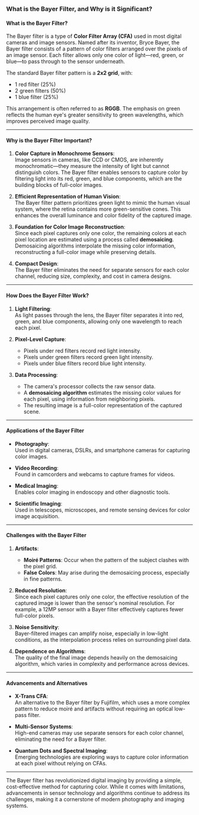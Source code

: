 ### What is the Bayer Filter, and Why is it Significant?

#### **What is the Bayer Filter?**  
The Bayer filter is a type of **Color Filter Array (CFA)** used in most digital cameras and image sensors. Named after its inventor, Bryce Bayer, the Bayer filter consists of a pattern of color filters arranged over the pixels of an image sensor. Each filter allows only one color of light—red, green, or blue—to pass through to the sensor underneath.  

The standard Bayer filter pattern is a **2x2 grid**, with:  
- 1 red filter (25%)  
- 2 green filters (50%)  
- 1 blue filter (25%)  

This arrangement is often referred to as **RGGB**. The emphasis on green reflects the human eye's greater sensitivity to green wavelengths, which improves perceived image quality.

---

#### **Why is the Bayer Filter Important?**

1. **Color Capture in Monochrome Sensors**:  
   Image sensors in cameras, like CCD or CMOS, are inherently monochromatic—they measure the intensity of light but cannot distinguish colors. The Bayer filter enables sensors to capture color by filtering light into its red, green, and blue components, which are the building blocks of full-color images.

2. **Efficient Representation of Human Vision**:  
   The Bayer filter pattern prioritizes green light to mimic the human visual system, where the retina contains more green-sensitive cones. This enhances the overall luminance and color fidelity of the captured image.

3. **Foundation for Color Image Reconstruction**:  
   Since each pixel captures only one color, the remaining colors at each pixel location are estimated using a process called **demosaicing**. Demosaicing algorithms interpolate the missing color information, reconstructing a full-color image while preserving details.

4. **Compact Design**:  
   The Bayer filter eliminates the need for separate sensors for each color channel, reducing size, complexity, and cost in camera designs.

---

#### **How Does the Bayer Filter Work?**

1. **Light Filtering**:  
   As light passes through the lens, the Bayer filter separates it into red, green, and blue components, allowing only one wavelength to reach each pixel.  
   
2. **Pixel-Level Capture**:  
   - Pixels under red filters record red light intensity.  
   - Pixels under green filters record green light intensity.  
   - Pixels under blue filters record blue light intensity.  

3. **Data Processing**:  
   - The camera's processor collects the raw sensor data.
   - A **demosaicing algorithm** estimates the missing color values for each pixel, using information from neighboring pixels.
   - The resulting image is a full-color representation of the captured scene.

---

#### **Applications of the Bayer Filter**

- **Photography**:  
  Used in digital cameras, DSLRs, and smartphone cameras for capturing color images.
  
- **Video Recording**:  
  Found in camcorders and webcams to capture frames for videos.

- **Medical Imaging**:  
  Enables color imaging in endoscopy and other diagnostic tools.

- **Scientific Imaging**:  
  Used in telescopes, microscopes, and remote sensing devices for color image acquisition.

---

#### **Challenges with the Bayer Filter**

1. **Artifacts**:  
   - **Moiré Patterns**: Occur when the pattern of the subject clashes with the pixel grid.  
   - **False Colors**: May arise during the demosaicing process, especially in fine patterns.  

2. **Reduced Resolution**:  
   Since each pixel captures only one color, the effective resolution of the captured image is lower than the sensor's nominal resolution. For example, a 12MP sensor with a Bayer filter effectively captures fewer full-color pixels.

3. **Noise Sensitivity**:  
   Bayer-filtered images can amplify noise, especially in low-light conditions, as the interpolation process relies on surrounding pixel data.

4. **Dependence on Algorithms**:  
   The quality of the final image depends heavily on the demosaicing algorithm, which varies in complexity and performance across devices.

---

#### **Advancements and Alternatives**

- **X-Trans CFA**:  
  An alternative to the Bayer filter by Fujifilm, which uses a more complex pattern to reduce moiré and artifacts without requiring an optical low-pass filter.

- **Multi-Sensor Systems**:  
  High-end cameras may use separate sensors for each color channel, eliminating the need for a Bayer filter.

- **Quantum Dots and Spectral Imaging**:  
  Emerging technologies are exploring ways to capture color information at each pixel without relying on CFAs.

---

The Bayer filter has revolutionized digital imaging by providing a simple, cost-effective method for capturing color. While it comes with limitations, advancements in sensor technology and algorithms continue to address its challenges, making it a cornerstone of modern photography and imaging systems.
